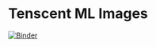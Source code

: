 # Tenscent ML Images

[![Binder](https://mybinder.org/badge_logo.svg)](https://mybinder.org/v2/gh/unifyid-labs/Tenscent-ML.git/master?filepath=image_classification.ipynb)
